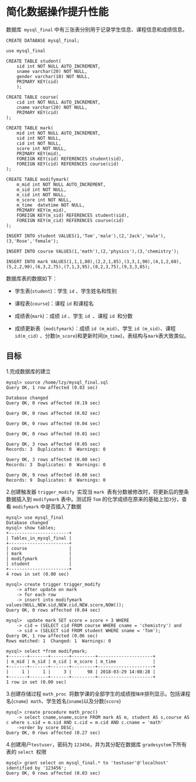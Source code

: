 # 简化数据操作提升性能

数据库` mysql_final` 中有三张表分别用于记录学生信息、课程信息和成绩信息。
```
CREATE DATABASE mysql_final;

use mysql_final

CREATE TABLE student(
	sid int NOT NULL AUTO_INCREMENT,
	sname varchar(20) NOT NULL,
	gender varchar(10) NOT NULL,
	PRIMARY KEY(sid)
	);

CREATE TABLE course(
	cid int NOT NULL AUTO_INCREMENT,
	cname varchar(20) NOT NULL,
	PRIMARY KEY(cid)
);

CREATE TABLE mark(
 	mid int NOT NULL AUTO_INCREMENT,
 	sid int NOT NULL,
	cid int NOT NULL,
	score int NOT NULL,
	PRIMARY KEY(mid),
	FOREIGN KEY(sid) REFERENCES student(sid),
	FOREIGN KEY(cid) REFERENCES course(cid)
);

CREATE TABLE modifymark(
	m_mid int NOT NULL AUTO_INCREMENT,
	m_sid int NOT NULL,
	m_cid int NOT NULL,
	m_score int NOT NULL,
	m_time  datetime NOT NULL,
	PRIMARY KEY(m_mid),
	FOREIGN KEY(m_sid) REFERENCES student(sid),
	FOREIGN KEY(m_cid) REFERENCES course(cid)
);

INSERT INTO student VALUES(1,'Tom','male'),(2,'Jack','male'),(3,'Rose','female');

INSERT INTO course VALUES(1,'math'),(2,'physics'),(3,'chemistry');

INSERT INTO mark VALUES(1,1,1,80),(2,2,1,85),(3,3,1,90),(4,1,2,60),(5,2,2,90),(6,3,2,75),(7,1,3,95),(8,2,3,75),(9,3,3,85);
```
数据库表的数据如下：

- 学生表(`student`)：学生 `id` 、学生姓名和性别

- 课程表(`course`)：课程 `id` 和课程名

- 成绩表(`mark`)：成绩 `id` 、学生 `id `、课程 `id `和分数

- 成绩更新表（`modifymark`）：成绩 `id (m_mid)`、学生 `id (m_sid)`、课程 `id(m_cid)` 、分数(`m_score`)和更新时间(`m_time`)，表结构与` mark `表大致类似。

## 目标

1.完成数据库的建立
```
mysql> source /home/lzy/mysql_final.sql
Query OK, 1 row affected (0.03 sec)

Database changed
Query OK, 0 rows affected (0.19 sec)

Query OK, 0 rows affected (0.02 sec)

Query OK, 0 rows affected (0.04 sec)

Query OK, 0 rows affected (0.01 sec)

Query OK, 3 rows affected (0.05 sec)
Records: 3  Duplicates: 0  Warnings: 0

Query OK, 3 rows affected (0.00 sec)
Records: 3  Duplicates: 0  Warnings: 0

Query OK, 9 rows affected (0.00 sec)
Records: 9  Duplicates: 0  Warnings: 0
```
2.创建触发器 `trigger_modify `实现当 `mark `表有分数被修改时，将更新后的整条数据插入到 `modifymark` 表中。测试将 `Tom` 的化学成绩在原来的基础上加`3`分，查看 `modifymark` 中是否插入了数据
```
mysql> use mysql_final
Database changed
mysql> show tables;
+-----------------------+
| Tables_in_mysql_final |
+-----------------------+
| course                |
| mark                  |
| modifymark            |
| student               |
+-----------------------+
4 rows in set (0.00 sec)
```

```
mysql> create trigger trigger_modify
    -> after update on mark
    -> for each row
    -> insert into modifymark values(NULL,NEW.sid,NEW.cid,NEW.score,NOW());
Query OK, 0 rows affected (0.04 sec)
```
```
mysql>  update mark SET score = score + 3 WHERE
    -> cid = (SELECT cid FROM course WHERE cname = 'chemistry') and
    -> sid = (SELECT sid FROM student WHERE sname = 'Tom');
Query OK, 1 row affected (0.06 sec)
Rows matched: 1  Changed: 1  Warnings: 0
```
```
mysql> select *from modifymark;
+-------+-------+-------+---------+---------------------+
| m_mid | m_sid | m_cid | m_score | m_time              |
+-------+-------+-------+---------+---------------------+
|     1 |     1 |     3 |      98 | 2018-03-29 14:08:28 |
+-------+-------+-------+---------+---------------------+
1 row in set (0.00 sec)
```
3.创建存储过程 `math_proc `将数学课的全部学生的成绩按`降序`排列显示。包括课程名(`cname`)` math`、学生姓名(`sname`)以及分数(`score`)
```
mysql> create procedure math_proc() 
    -> select cname,sname,score FROM mark AS m, student AS s,course AS c where s.sid = m.sid AND c.cid = m.cid AND c.cname = 'math' 
    ->order by score DESC;
Query OK, 0 rows affected (0.27 sec)
```
4.创建用户`testuser`，密码为 `123456`，并为其分配在数据库 `gradesystem`下所有表的 `select `权限
```
mysql> grant select on mysql_final.* to 'testuser'@'localhost' identified by '123456';
Query OK, 0 rows affected (0.03 sec)
```
